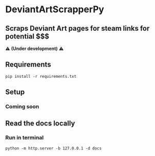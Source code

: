 # DeviantArtScrapperPy
## Scraps Deviant Art pages for steam links for potential $$$
:warning: **(Under development)** :warning:

## Requirements 

<code>pip install -r requirements.txt</code>

## Setup
### Coming soon

## Read the docs locally
### Run in terminal
<code>python -m http.server -b 127.0.0.1 -d docs </code>
